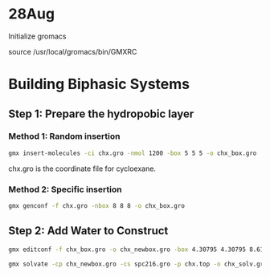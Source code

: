 # 28Aug
Initialize gromacs

source /usr/local/gromacs/bin/GMXRC
# Building Biphasic Systems

## Step 1: Prepare the hydropobic layer
### Method 1: Random insertion
```bash
gmx insert-molecules -ci chx.gro -nmol 1200 -box 5 5 5 -o chx_box.gro
```
chx.gro is the coordinate file for cycloexane.


### Method 2: Specific insertion
```bash
gmx genconf -f chx.gro -nbox 8 8 8 -o chx_box.gro
```

## Step 2: Add Water to Construct
```bash
gmx editconf -f chx_box.gro -o chx_newbox.gro -box 4.30795 4.30795 8.6159 -center 2.153975 2.153975 2.153975
```

```bash
gmx solvate -cp chx_newbox.gro -cs spc216.gro -p chx.top -o chx_solv.gro
```